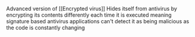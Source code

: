 Advanced version of [[Encrypted virus]]
Hides itself from antivirus by encrypting its contents differently each time it is executed
meaning signature based antivirus applications can't detect it as being malicious as the code is constantly changing